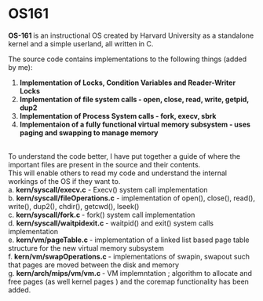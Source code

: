 # OS161
<b>OS-161 </b> is an instructional OS created by Harvard University as a standalone kernel and a simple userland, all written in C. 

The source code contains implementations to the following things (added by me): <br>
1. <b>Implementation of Locks, Condition Variables and Reader-Writer Locks</b> <br>
2. <b>Implementation of file system calls - open, close, read, write, getpid, dup2</b> <br>
3. <b>Implementation of Process System calls - fork, execv, sbrk</b> <br>
4. <b>Implementaion of a fully functional virtual memory subsystem - uses paging and swapping to manage memory</b> <br>
<br>
To understand the code better, I have put together a guide of where the important files are present in the source and their contents.<br> This will enable others to read my code and understand the internal workings of the OS if they want to.
<br>
a. <b>kern/syscall/execv.c</b> - Execv() system call implementation
<br>
b. <b>kern/syscall/fileOperations.c</b> - implementation of open(), close(), read(), write(), dup2(), chdir(), getcwd(), lseek() <br>
c. <b>kern/syscall/fork.c </b>- fork() system call implementation <br>
d. <b>kern/syscall/waitpidexit.c </b> - waitpid() and exit() system calls implementation<br>
e. <b>kern/vm/pageTable.c </b> - implementation of a linked list based page table structure for the new virtual memory subsystem <br>
f. <b>kern/vm/swapOperations.c </b>- implementations of swapin, swapout such that pages are moved between the disk and memory <br>
g. <b>kern/arch/mips/vm/vm.c </b>- VM implemntation ; algorithm to allocate and free pages (as well kernel pages ) and the coremap functionality has been added. <br>

